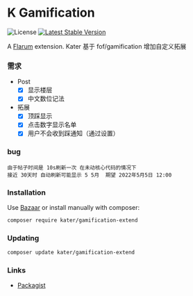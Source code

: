# K Gamification

![License](https://img.shields.io/badge/license-MIT-blue.svg) [![Latest Stable Version](https://img.shields.io/packagist/v/kater/gamification-extend.svg)](https://packagist.org/packages/kater/gamification-extend)

A [Flarum](http://flarum.org) extension. Kater 基于 fof/gamification 增加自定义拓展

### 需求

- Post
    - [x] 显示楼层
    - [x] 中文数位记法
- 拓展
    - [x] 顶踩显示
    - [x] 点击数字显示名单
    - [x] 用户不会收到踩通知（通过设置） 

### bug
    由于帖子时间是 10s刷新一次 在未动核心代码的情况下
    接近 30天时 自动刷新可能显示 5 5月  期望 2022年5月5日 12:00  

### Installation

Use [Bazaar](https://discuss.flarum.org/d/5151-flagrow-bazaar-the-extension-marketplace) or install manually with composer:

```sh
composer require kater/gamification-extend
```

### Updating

```sh
composer update kater/gamification-extend
```

### Links

- [Packagist](https://packagist.org/packages/kater/gamification-extend)
